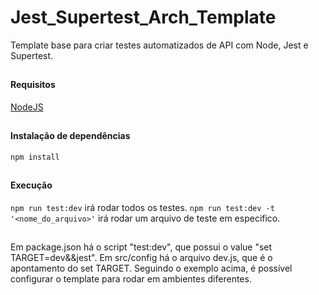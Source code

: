 # Jest_Supertest_Arch_Template

Template base para criar testes automatizados de API com Node, Jest e Supertest.
##
##
#### Requisitos
[NodeJS](https://nodejs.org)
##
##
#### Instalação de dependências
`npm install`
##
##
#### Execução
`npm run test:dev` irá rodar todos os testes.
`npm run test:dev -t '<nome_do_arquivo>'` irá rodar um arquivo de teste em especifico.
##
##
Em package.json há o script "test:dev", que possui o value "set TARGET=dev&&jest".
Em src/config há o arquivo dev.js, que é o apontamento do set TARGET.
Seguindo o exemplo acima, é possível configurar o template para rodar em ambientes diferentes.
